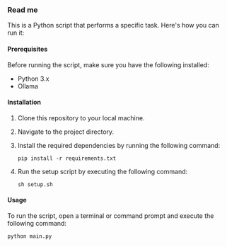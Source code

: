 ### Read me

This is a Python script that performs a specific task. Here's how you can run it:

#### Prerequisites

Before running the script, make sure you have the following installed:

- Python 3.x
- Ollama

#### Installation

1. Clone this repository to your local machine.
2. Navigate to the project directory.

3. Install the required dependencies by running the following command:
    ```shell
    pip install -r requirements.txt
    ```

4. Run the setup script by executing the following command:
    ```shell
    sh setup.sh
    ```

#### Usage

To run the script, open a terminal or command prompt and execute the following command:
```shell
python main.py
```